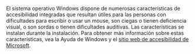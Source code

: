 El sistema operativo Windows dispone de numerosas características de accesibilidad integradas que resultan útiles para las personas con dificultades para escribir o usar un mouse, son ciegas o tienen deficiencia visual, o son sordas o tienen dificultades auditivas. Las características se instalan durante la instalación. Para obtener más información sobre estas características, vea la Ayuda de Windows y el [sitio web de accesibilidad de Microsoft](http://go.microsoft.com/fwlink/?LinkId=8431).

<!--HONumber=Jul16_HO3-->


